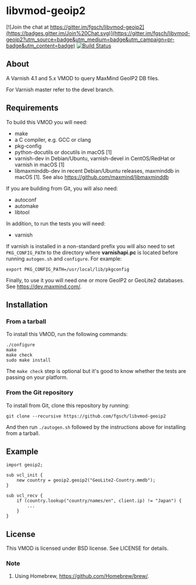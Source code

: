 libvmod-geoip2
==============

[![Join the chat at https://gitter.im/fgsch/libvmod-geoip2](https://badges.gitter.im/Join%20Chat.svg)](https://gitter.im/fgsch/libvmod-geoip2?utm_source=badge&utm_medium=badge&utm_campaign=pr-badge&utm_content=badge)
[![Build Status](https://travis-ci.org/fgsch/libvmod-geoip2.svg?branch=master)](https://travis-ci.org/fgsch/libvmod-geoip2)

## About

A Varnish 4.1 and 5.x VMOD to query MaxMind GeoIP2 DB files.

For Varnish master refer to the devel branch.

## Requirements

To build this VMOD you will need:

* make
* a C compiler, e.g. GCC or clang
* pkg-config
* python-docutils or docutils in macOS [1]
* varnish-dev in Debian/Ubuntu, varnish-devel in CentOS/RedHat or
  varnish in macOS [1]
* libmaxminddb-dev in recent Debian/Ubuntu releases, maxminddb in
  macOS [1]. See also https://github.com/maxmind/libmaxminddb

If you are building from Git, you will also need:

* autoconf
* automake
* libtool

In addition, to run the tests you will need:

* varnish

If varnish is installed in a non-standard prefix you will also need
to set `PKG_CONFIG_PATH` to the directory where **varnishapi.pc** is
located before running `autogen.sh` and `configure`.  For example:

```
export PKG_CONFIG_PATH=/usr/local/lib/pkgconfig
```

Finally, to use it you will need one or more GeoIP2 or GeoLite2 databases.
See https://dev.maxmind.com/.

## Installation

### From a tarball

To install this VMOD, run the following commands:

```
./configure
make
make check
sudo make install
```

The `make check` step is optional but it's good to know whether the
tests are passing on your platform.

### From the Git repository

To install from Git, clone this repository by running:

```
git clone --recursive https://github.com/fgsch/libvmod-geoip2
```

And then run `./autogen.sh` followed by the instructions above for
installing from a tarball.

## Example

```
import geoip2;

sub vcl_init {
	new country = geoip2.geoip2("GeoLite2-Country.mmdb");
}

sub vcl_recv {
	if (country.lookup("country/names/en", client.ip) != "Japan") {
		...
	}
}
```

## License

This VMOD is licensed under BSD license. See LICENSE for details.

### Note

1. Using Homebrew, https://github.com/Homebrew/brew/.
